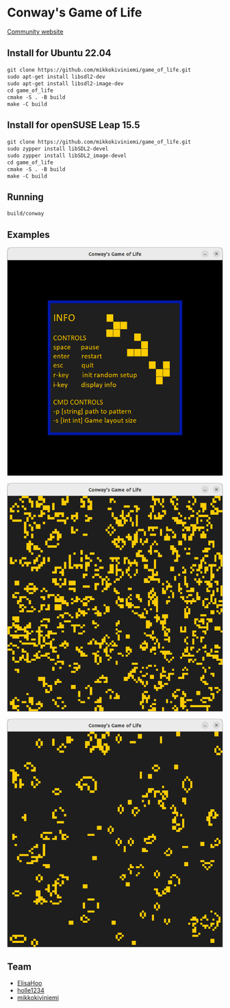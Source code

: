 # Conway's Game of Life
[Community website](https://conwaylife.com/)
## Install for Ubuntu 22.04
```
git clone https://github.com/mikkokiviniemi/game_of_life.git
sudo apt-get install libsdl2-dev
sudo apt-get install libsdl2-image-dev
cd game_of_life
cmake -S . -B build
make -C build
```
## Install for openSUSE Leap 15.5
```
git clone https://github.com/mikkokiviniemi/game_of_life.git
sudo zypper install libSDL2-devel
sudo zypper install libSDL2_image-devel
cd game_of_life
cmake -S . -B build
make -C build
```
## Running
```
build/conway
```

## Examples
![alt text](https://github.com/mikkokiviniemi/game_of_life/blob/771b4747b847a133686a50356a1e675244d7d7c9/examples/example1.png)

![alt text](https://github.com/mikkokiviniemi/game_of_life/blob/771b4747b847a133686a50356a1e675244d7d7c9/examples/example2.png)

![alt text](https://github.com/mikkokiviniemi/game_of_life/blob/771b4747b847a133686a50356a1e675244d7d7c9/examples/example3.png)

## Team
- [ElisaHoo](https://github.com/ElisaHoo)
- [holle1234](https://github.com/holle1234)
- [mikkokiviniemi](https://github.com/mikkokiviniemi)
